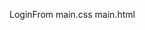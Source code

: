 LoginFrom
main.css
main.html
<!---
AlternativeSocialeDemocratique/AlternativeSocialeDemocratique is a ✨ special ✨ repository because its `README.md` (this file) appears on your GitHub profile.
You can click the Preview link to take a look at your changes.
--->
